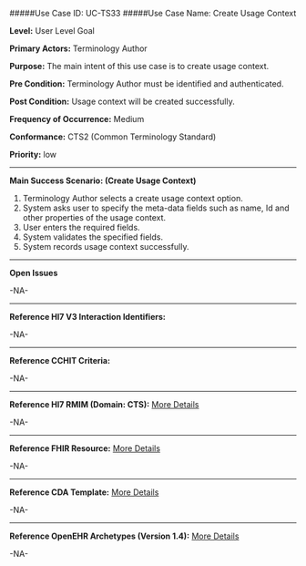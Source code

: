 #####Use Case ID: UC-TS33
#####Use Case Name: Create Usage Context

**Level:**                     User Level Goal

**Primary Actors:**            Terminology Author  

**Purpose:**                   The main intent of this use case is to create usage context.

**Pre Condition:**             Terminology Author must be identified and authenticated. 

**Post Condition:**            Usage context will be created successfully.

**Frequency of Occurrence:**   Medium

**Conformance:**             	 CTS2 (Common Terminology Standard)

**Priority:**                  low
__________________________________________________________
**Main Success Scenario: (Create Usage Context)**

1.	Terminology Author selects a create usage context option.
2.	System asks user to specify the meta-data fields such as name, Id and other properties of the usage context.
3.	User enters the required fields.
4.	System validates the specified fields.
5.	System records usage context successfully.

_______________________________________________________________
**Open Issues**

-NA-
_______________________________________________________________
**Reference Hl7 V3 Interaction Identifiers:**

-NA-
_______________________________________________________________
**Reference CCHIT Criteria:**

-NA-

_______________________________________________________________
**Reference Hl7 RMIM (Domain: CTS):** [More Details](http://www.hl7.org/implement/standards/product_brief.cfm?product_id=306)

-NA-

_______________________________________________________________
**Reference FHIR Resource:** [More Details](http://www.hl7.org/implement/standards/fhir/resourcelist.html)

-NA-
_______________________________________________________________
**Reference CDA Template:** [More Details](http://www.hl7.org/Special/committees/structure/index.cfm)

-NA-
_______________________________________________________________
**Reference OpenEHR Archetypes (Version 1.4):** [More Details](http://www.openehr.org/ckm/)

-NA-

